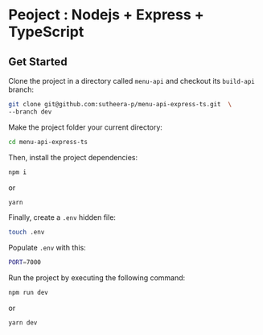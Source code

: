 # Peoject : Nodejs + Express + TypeScript

## Get Started

Clone the project in a directory called `menu-api` and checkout its `build-api` branch:

```bash
git clone git@github.com:sutheera-p/menu-api-express-ts.git  \
--branch dev
```

Make the project folder your current directory:

```bash
cd menu-api-express-ts
```

Then, install the project dependencies:

```bash
npm i
```
or
```bash
yarn
```

Finally, create a `.env` hidden file:

```bash
touch .env
```

Populate `.env` with this:

```bash
PORT=7000
```

Run the project by executing the following command:

```bash
npm run dev
```
or
```bash
yarn dev
```